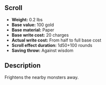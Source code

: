 ## Scroll
- **Weight:** 0.2 lbs
- **Base value:** 100 gold
- **Base material:** Paper
- **Base write cost:** 20 charges
- **Actual write cost:** From half to full base cost
- **Scroll effect duration:** 1d50+100 rounds
- **Saving throw:** Against wisdom
## Description
Frightens the nearby monsters away.
